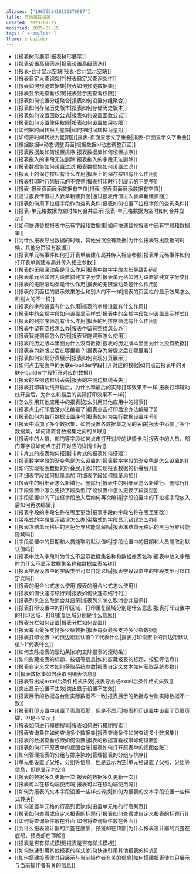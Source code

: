 ```yaml
---
aliases: ["1967651416120370987"]
title: 其他属性设置
created: 2025-07-15
modified: 2025-07-15
tags: ['e-builder']
theme: e-builder
---
```


- [[报表树形展示|报表树形展示]]
- [[报表设置高级筛选|报表设置高级筛选]]
- [[报表-合计显示空缺|报表-合计显示空缺]]
- [[报表自定义查询条件|报表自定义查询条件]]
- [[报表如何预览数据集|报表如何预览数据集]]
- [[报表显示无查看权限|报表显示无查看权限]]
- [[报表如何设置分组聚合|报表如何设置分组聚合]]
- [[报表如何存储历史版本|报表如何存储历史版本]]
- [[报表如何设置函数公式|报表如何设置函数公式]]
- [[报表如何设置使用权限|报表如何设置使用权限]]
- [[如何把时间转换为星期|如何把时间转换为星期]]
- [[如何把时间转换为星期]][[报表-页面显示文字重叠|报表-页面显示文字重叠]]
- [[根据数据id动态调整页面|根据数据id动态调整页面]]
- [[报表数据集如何设置排序|报表数据集如何设置排序]]
- [[报表拖入的字段无法删除|报表拖入的字段无法删除]]
- [[报表数据集如何设置过滤|报表数据集如何设置过滤]]
- [[报表上的保存按钮有什么作用|报表上的保存按钮有什么作用]]
- [[报表打印时行列展示的不完整|报表打印时行列展示的不完整]]
- [[报表-报表页面展示数据有空值|报表-报表页面展示数据有空值]]
- [[通过报表传值进入表单新建页面|通过报表传值进入表单新建页面]]
- [[报表如何用下拉框字段作为查询条件|报表如何设置下拉框字段的查询条件]]
- [[报表-单元格数据为空时如何合并显示|报表-单元格数据为空时如何合并显示]]
- [[如何快速替换报表中已有字段和数据集|如何快速替换报表中已有字段和数据集]]
- [[为什么报表导出数据的时候，其他分页没有数据|为什么报表导出数据的时候，其他分页没有数据]]
- [[报表单元格事件如何打开表单新建布局并传入相应参数|报表单元格事件如何打开表单新建布局并传入相应参数]]
- [[报表的无限滚动条是什么作用|报表中数字字段太长导致乱码]]
- [[报表单元格如何为设置斜线文字分类|报表单元格如何为设置斜线文字分类]]
- [[报表的无限滚动条是什么作用|报表的无限滚动条是什么作用]]
- [[报表的页面栏的显示效果怎么和别人的不一样|报表的页面栏的显示效果怎么和别人的不一样]]
- [[报表的字段设置有什么作用|报表的字段设置有什么作用]]
- [[报表中的金额字段如何设置显示样式|报表中的金额字段如何设置显示样式]]
- [[报表的列排序筛选有什么作用|报表的列排序筛选有什么作用]]
- [[报表中留有空格怎么办|报表中留有空格怎么办]]
- [[报表智能洞察怎么使用|报表智能洞察怎么使用]]
- [[报表的历史版本里面为什么没有数据|报表的历史版本里面为什么没有数据]]
- [[报表存为新版之后在哪里看？|报表存为新版之后在哪里看]]
- [[报表如何实现分页展示|报表如何实现分页展示]]
- [[如何点击报表中的关联e-builder字段打开对应的数据|如何点击报表中的关联e-builder字段打开对应的数据]]
- [[报表的左侧边框线丢失|报表的左侧边框线丢失]]
- [[报表打印辅助线开启后，为什么和最后的实际打印效果不一样|报表打印辅助线开启后，为什么和最后的实际打印效果不一样]]
- [[怎么引用其他应用中的报表|怎么引用其他应用中的报表]]
- [[报表点击打印后没办法编辑了|报表点击打印后没办法编辑了]]
- [[报表如何为每行数据设置序号|报表如何为每行数据设置序号]]
- [[报表中添加了多个数据集，如何设置各数据集之间的关联|报表中添加了多个数据集，如何设置各数据集之间的关联]]
- [[报表中的人员、部门等字段如何点击打开对应的详情卡片|报表中的人员、部门等字段如何点击打开对应的详情卡片]]
- [[卡片式的报表如何搭建|卡片式的报表如何搭建]]
- [[报表数字字段的渐变色是怎么设置的|报表数字字段的渐变色是怎么设置的]]
- [[如何实现报表数据的折叠展开|如何实现报表数据的折叠展开]]
- [[明细表字段如何批量添加|明细表字段如何批量添加]]
- [[报表中的明细表怎么新增行、删除行|报表中的明细表怎么新增行、删除行]]
- [[字段设置中怎么更换字段类型|字段设置中怎么更换字段类型]]
- [[字段设置中的下拉框字段放入后如何再次编辑|字段设置中的下拉框字段放入后如何再次编辑]]
- [[报表字段的字段名称在哪里更改|报表字段的字段名称在哪里更改]]
- [[带格式的字段显示错误怎么办|带格式的字段显示错误怎么办]]
- [[报表冻结单元格后的黑色分界线能隐藏吗|报表冻结单元格后的黑色分界线能隐藏吗]]
- [[字段设置中的日期和人员能取消默认值吗|字段设置中的日期和人员能取消默认值吗]]
- [[报表中放入字段时为什么不显示数据集名称和数据库表名称|报表中放入字段时为什么不显示数据集名称和数据库表名称]]
- [[报表字段设置中的字段类型可以自定义吗|报表字段设置中的字段类型可以自定义吗]]
- [[报表的组合公式怎么使用|报表的组合公式怎么使用]]
- [[报表如何快速冻结行列|报表如何快速冻结行列]]
- [[报表列头怎么取消合并显示|报表列头怎么取消合并显示]]
- [[报表打印设置中的打印区域、打印重复区域分别是什么意思|报表打印设置中的打印区域、打印重复区域分别是什么意思]]
- [[报表分栏如何设置|报表分栏如何设置]]
- [[报表每页最多支持多少条数据|报表每页最多支持多少条数据]]
- [[报表打印设置中的页边距默认值”-1“代表什么|报表打印设置中的页边距默认值”-1“代表什么]]
- [[如何去除报表的滚动条|如何去除报表的滚动条]]
- [[如何影藏报表的标题、按钮等信息|如何影藏报表的标题、按钮等信息]]
- [[报表自定义文本如何获取系统参数|报表自定义文本如何获取系统参数]]
- [[|报表数据集如何获取明细表信息]]
- [[报表导出成excel后条件格式失效|报表导出成excel后条件格式失效]]
- [[突出显示设置不生效|突出显示设置不生效]]
- [[报表展示的数据与台账实际数据不一致|报表展示的数据与台账实际数据不一致]]
- [[报表打印设置中设置了页眉页脚，但是不显示|报表打印设置中设置了页眉页脚，但是不显示]]
- [[报表如何进行模糊搜索|报表如何进行模糊搜索]]
- [[报表查询条件如何查询多个数据集|报表查询条件如何查询多个数据集]]
- [[报表的数据查看权限如何设置|报表的数据查看权限如何设置]]
- [[报表如何打开原表单的视图台账|报表如何打开原表单的视图台账]]
- [[如何管理报表的分组与排序|如何管理报表的分组与排序]]
- [[单元格设置了父格、分组等信息，但是显示为空|单元格设置了父格、分组等信息，但是显示为空]]
- [[报表的数据多久更新一次|报表的数据多久更新一次]]
- [[报表可以在移动端使用吗|报表可以在移动端使用吗]]
- [[如何为报表的文本字段设置一些样式转换|如何为报表的文本字段设置一些样式转换]]
- [[如何设置单元格的行高列宽|如何设置单元格的行高列宽]]
- [[报表如何查看或自定义报表的标题行|报表如何查看或自定义报表的标题行]]
- [[如何将查询条件放在外面|如何将查询条件放在外面]]
- [[为什么报表设计器的页签在底部，预览却在顶部|为什么报表设计器的页签在底部，预览却在顶部]]
- [[报表是否有样式模板|报表是否有样式模板]]
- [[如何快速引用其他报表的样式|如何快速引用其他报表的样式]]
- [[如何搭建报表使其只展示与当前操作者有关的信息|如何搭建报表使其只展示与当前操作者有关的信息]]